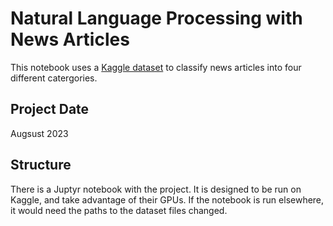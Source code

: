 # Natural Language Processing with News Articles
This notebook uses a [Kaggle dataset](https://www.kaggle.com/datasets/amananandrai/ag-news-classification-dataset) to classify news articles into four different catergories.

## Project Date
Augsust 2023

## Structure
There is a Juptyr notebook with the project. It is designed to be run on Kaggle, and take advantage of their GPUs. If the notebook is run elsewhere, it would need the paths to the dataset files changed.

